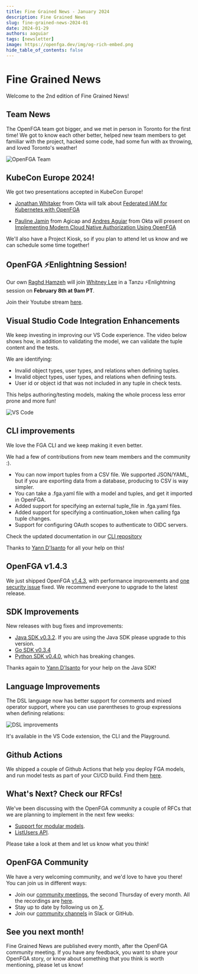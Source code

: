 ```yaml
---
title: Fine Grained News - January 2024
description: Fine Grained News
slug: fine-grained-news-2024-01
date: 2024-01-29
authors: aaguiar
tags: [newsletter]
image: https://openfga.dev/img/og-rich-embed.png
hide_table_of_contents: false
---
```

# Fine Grained News

Welcome to the 2nd edition of Fine Grained News! 

## Team News

The OpenFGA team got bigger, and we met in person in Toronto for the first time! We got to know each other better, helped new team members to get familiar with the project, hacked some code, had some fun with ax throwing, and loved Toronto's weather!

![OpenFGA Team](../static/img/blog/fgn-2024-01-team.png)

## KubeCon Europe 2024!

We got two presentations accepted in KubeCon Europe! 

- [Jonathan Whitaker](https://www.linkedin.com/in/jonathan-whitaker-5a8b2484/) from Okta will talk about [Federated IAM for Kubernetes with OpenFGA](https://kccnceu2024.sched.com/event/1YeQD)

- [Pauline Jamin](https://www.linkedin.com/in/paulinejamin/) from Agicap and [Andres Aguiar](https://www.linkedin.com/in/aaguiar/) from Okta will present on [Implementing Modern Cloud Native Authorization Using OpenFGA](https://colocatedeventseu2024.sched.com/event/1YFhM/implementing-modern-cloud-native-authorization-using-openfga-andres-aguiar-okta-pauline-jamin-agicap)

We'll also have a Project Kiosk, so if you plan to attend let us know and we can schedule some time together!

## OpenFGA ⚡️Enlightning Session!

Our own [Raghd Hamzeh](https://www.linkedin.com/in/raghdhamzeh/) will join [Whitney Lee](https://twitter.com/wiggitywhitney) in a Tanzu ⚡️Enlightning session on **February 8th at 9am PT**.

Join their Youtube stream [here](https://www.youtube.com/watch?v=yTgtAzhvC28).

## Visual Studio Code Integration Enhancements

We keep investing in improving our VS Code experience. The video below shows how, in addition to validating the model, we can validate the tuple content and the tests. 

We are identifying:

- Invalid object types, user types, and relations when defining tuples.
- Invalid object types, user types, and relations when defining tests.
- User id or object id that was not included in any tuple in check tests.

This helps authoring/testing models, making the whole process less error prone and more fun!

![VS Code](../static/img/blog/fgn-2024-01-vscode.gif)

## CLI improvements

We love the FGA CLI and we keep making it even better. 

We had a few of contributions from new team members and the community :).

- You can now import tuples from a CSV file. We supported JSON/YAML, but if you are exporting data from a database, producing to CSV is way simpler. 
- You can take a .fga.yaml file with a model and tuples, and get it imported in OpenFGA.
- Added support for specifying an external tuple_file in .fga.yaml files.
- Added support for specifying a continuation_token when calling fga tuple changes.
- Support for configuring OAuth scopes to authenticate to OIDC servers.

Check the updated documentation in our [CLI repository](https://github.com/openfga/cli)

Thanks to [Yann D'Isanto](https://github.com/le-yams) for all your help on this!

## OpenFGA v1.4.3

We just shipped OpenFGA [v1.4.3](https://github.com/openfga/openfga/releases/tag/v1.4.3), with performance improvements and [one security issue](https://github.com/openfga/openfga/security/advisories/GHSA-rxpw-85vw-fx87) fixed. We recommend everyone to upgrade to the latest release.

## SDK Improvements 

New releases with bug fixes and improvements:

- [Java SDK v0.3.2](https://github.com/openfga/java-sdk/releases/tag/v0.3.2). If you are using the Java SDK please upgrade to this version.
- [Go SDK v0.3.4](https://github.com/openfga/go-sdk/releases/tag/v0.3.4)
- [Python SDK v0.4.0](https://github.com/openfga/python-sdk/releases/tag/v0.4.0), which has breaking changes.

Thanks again to [Yann D'Isanto](https://github.com/le-yams) for your help on the Java SDK!

## Language Improvements

The DSL language now has better support for comments and mixed operator support, where you can use parentheses to group expressions when defining relations:

![DSL improvements](../static/img/blog/fgn-2023-12-language.png)

It's available in the VS Code extension, the CLI and the Playground.

## Github Actions

We shipped a couple of Github Actions that help you deploy FGA models, and run model tests as part of your CI/CD build. Find them [here](https://github.com/marketplace?query=openfga).

## What's Next? Check our RFCs!

We've been discussing with the OpenFGA community a couple of RFCs that we are planning to implement in the next few weeks:

- [Support for modular models](https://github.com/openfga/rfcs/pull/14).
- [ListUsers API](https://github.com/openfga/rfcs/pull/15).

Please take a look at them and let us know what you think!

## OpenFGA Community 

We have a very welcoming community, and we'd love to have you there! You can join us in different ways:

- Join our [community meetings](https://github.com/openfga/community/blob/main/community-meetings.md), the second Thursday of every month. All the recordings are [here](https://www.youtube.com/@OpenFGA).
- Stay up to date by following us on [X](https://twitter.com/openfga).
- Join our [community channels](https://openfga.dev/community) in Slack or GitHub.

## See you next month!

Fine Grained News are published every month, after the OpenFGA community meeting. If you have any feedback, you want to share your OpenFGA story, or know about something that you think is worth mentioning, please let us know!
